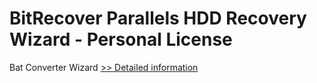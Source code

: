 # BitRecover Parallels HDD Recovery Wizard - Personal License
Bat Converter Wizard
[>> Detailed information](https://secure.shareit.com/shareit/product.html?productid=300953495&affiliateid=200057808)